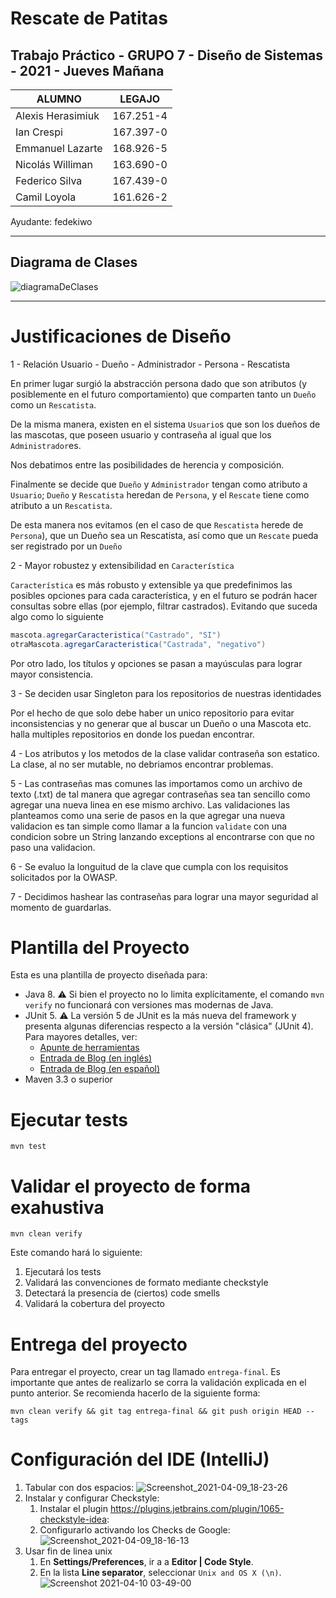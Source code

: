 # Rescate de Patitas

## Trabajo Práctico - GRUPO 7 - Diseño de Sistemas - 2021 - Jueves Mañana

| ALUMNO                            | LEGAJO        |               
| ----------------------------------|:-------------:|
| Alexis Herasimiuk                 | 167.251-4     |
| Ian Crespi                        | 167.397-0     |
| Emmanuel Lazarte                  | 168.926-5     |
| Nicolás Williman                  | 163.690-0     |
| Federico Silva                    | 167.439-0     |
| Camil Loyola                      | 161.626-2     |


Ayudante: fedekiwo

----

## Diagrama de Clases

![diagramaDeClases](https://imgur.com/bpTYOPe)



----

# Justificaciones de Diseño


1 - Relación Usuario - Dueño - Administrador - Persona - Rescatista

En primer lugar surgió la abstracción persona dado que son atributos (y posiblemente en el futuro comportamiento) que comparten tanto un `Dueño` como un `Rescatista`.

De la misma manera, existen en el sistema `Usuario`s que son los dueños de las mascotas, que poseen usuario y contraseña al igual que los `Administrador`es. 

Nos debatimos entre las posibilidades de herencia y composición.

Finalmente se decide que `Dueño` y `Administrador` tengan como atributo a `Usuario`; `Dueño` y `Rescatista` heredan de `Persona`, y el `Rescate` tiene como atributo a un `Rescatista`.

De esta manera nos evitamos (en el caso de que `Rescatista` herede de `Persona`), que un Dueño sea un Rescatista, así como que un `Rescate` pueda ser registrado por un `Dueño`


2 - Mayor robustez y extensibilidad en `Característica`

`Característica` es más robusto y extensible ya que predefinimos las posibles opciones para cada característica, y en el futuro se podrán hacer consultas sobre ellas (por ejemplo, filtrar castrados).
Evitando que suceda algo como lo siguiente

```java
mascota.agregarCaracteristica("Castrado", "SI")
otraMascota.agregarCaracteristica("Castrada", "negativo")
```

Por otro lado, los títulos y opciones se pasan a mayúsculas para lograr mayor consistencia.


3 - Se deciden usar Singleton para los repositorios de nuestras identidades

Por el hecho de que solo debe haber un unico repositorio para evitar inconsistencias y no generar que al buscar un Dueño o una Mascota etc. halla
multiples repositorios en donde los puedan encontrar.


4 - Los atributos y los metodos de la clase validar contraseña son estatico. La clase, al no ser mutable, no debriamos
encontrar problemas.


5 - Las contraseñas mas comunes las importamos como un archivo de texto (.txt) de tal manera que agregar contraseñas
sea tan sencillo como agregar una nueva linea en ese mismo archivo. 
Las validaciones las planteamos como una serie de pasos en la que agregar una nueva validacion es tan simple como llamar
a la funcion `validate` con una condicion sobre un String lanzando exceptions al encontrarse con que no paso una validacion.


6 - Se evaluo la longuitud de la clave que cumpla con los requisitos solicitados por la OWASP.


7 - Decidimos hashear las contraseñas para lograr una mayor seguridad al momento de guardarlas.







# Plantilla del Proyecto


Esta es una plantilla de proyecto diseñada para: 

* Java 8. :warning: Si bien el proyecto no lo limita explícitamente, el comando `mvn verify` no funcionará con versiones mas modernas de Java. 
* JUnit 5. :warning: La versión 5 de JUnit es la más nueva del framework y presenta algunas diferencias respecto a la versión "clásica" (JUnit 4). Para mayores detalles, ver: 
  *  [Apunte de herramientas](https://docs.google.com/document/d/1VYBey56M0UU6C0689hAClAvF9ILE6E7nKIuOqrRJnWQ/edit#heading=h.dnwhvummp994)
  *  [Entrada de Blog (en inglés)](https://www.baeldung.com/junit-5-migration) 
  *  [Entrada de Blog (en español)](https://www.paradigmadigital.com/dev/nos-espera-junit-5/)
* Maven 3.3 o superior

# Ejecutar tests

```
mvn test
```

# Validar el proyecto de forma exahustiva

```
mvn clean verify
```

Este comando hará lo siguiente:

 1. Ejecutará los tests
 2. Validará las convenciones de formato mediante checkstyle
 3. Detectará la presencia de (ciertos) code smells
 4. Validará la cobertura del proyecto

# Entrega del proyecto

Para entregar el proyecto, crear un tag llamado `entrega-final`. Es importante que antes de realizarlo se corra la validación
explicada en el punto anterior. Se recomienda hacerlo de la siguiente forma:

```
mvn clean verify && git tag entrega-final && git push origin HEAD --tags
```

# Configuración del IDE (IntelliJ)

 1. Tabular con dos espacios: ![Screenshot_2021-04-09_18-23-26](https://user-images.githubusercontent.com/677436/114242543-73e1fe00-9961-11eb-9a61-7e34be9fb8de.png)
 2. Instalar y configurar Checkstyle:
    1. Instalar el plugin https://plugins.jetbrains.com/plugin/1065-checkstyle-idea:
    2. Configurarlo activando los Checks de Google: ![Screenshot_2021-04-09_18-16-13](https://user-images.githubusercontent.com/677436/114242548-75132b00-9961-11eb-972e-28e6e1412979.png)
 3. Usar fin de linea unix
    1. En **Settings/Preferences**, ir a a **Editor | Code Style**.
    2. En la lista **Line separator**, seleccionar `Unix and OS X (\n)`.
 ![Screenshot 2021-04-10 03-49-00](https://user-images.githubusercontent.com/11875266/114260872-c6490c00-99ad-11eb-838f-022acc1903f4.png)
